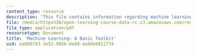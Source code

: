 ```yaml
---
content_type: resource
description: 'This file contains information regarding machine learning: A basic toolkit.'
file: /media/https%3A/open-learning-course-data-rc.s3.amazonaws.com/res-9-003-brains-minds-and-machines-summer-course-summer-2015/ea0087433e52985b0e8d4a0de6411774_MITRES_9_003SUM15_tut3.pdf
file_type: application/pdf
resourcetype: Document
title: 'Machine Learning: A Basic Toolkit'
uid: ea008743-3e52-985b-0e8d-4a0de6411774
---
```

